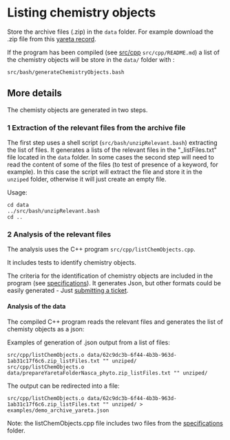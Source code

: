 # Listing chemistry objects

Store the archive files (.zip) in the `data` folder. For example download the .zip file from this [yareta record](https://yareta.unige.ch/frontend/archive/62c9dc3b-6f44-4b3b-963d-1ab31c17f6c6).

If the program has been compiled (see [src/cpp](../src/cpp/README.md) `src/cpp/README.md`) a list of the chemistry objects will be store in the `data/` folder with :
```
src/bash/generateChemistryObjects.bash
```
## More details 

The chemisty objects are generated in two steps.

### 1 Extraction of the relevant files from the archive file

The first step uses a shell script (`src/bash/unzipRelevant.bash`) extracting the list of files. It generates a lists of the relevant files in the "_listFiles.txt" file located in the `data` folder. In some cases the second step will need to read the content of some of the files (to test of presence of a keyword, for example). In this case the script will extract the file and store it in the `unziped` folder, otherwise it will just create an empty file.

Usage: 

```
cd data
../src/bash/unzipRelevant.bash
cd ..
```

### 2 Analysis of the relevant files 

The analysis uses the C++ program `src/cpp/listChemObjects.cpp`.

It includes tests to identify chemistry objects.

The criteria for the identification of chemistry objects are included in the program (see [specifications](../specifications/README.md)).
It generates Json, but other formats could be easily generated - Just 
[submitting a ticket](https://github.com/CHEMeDATA/ResearchObjectFinder/issues/new).
#### Analysis of the data

The compiled C++ program reads the relevant files and generates the list of chemisty objects as a json: 

Examples of generation of .json output from a list of files:
```
src/cpp/listChemObjects.o data/62c9dc3b-6f44-4b3b-963d-1ab31c17f6c6.zip_listFiles.txt "" unziped/
src/cpp/listChemObjects.o data/prepareYaretaFolderNasca_phyto.zip_listFiles.txt "" unziped/
```
The output can be redirected into a file:
```
src/cpp/listChemObjects.o data/62c9dc3b-6f44-4b3b-963d-1ab31c17f6c6.zip_listFiles.txt "" unziped/ > examples/demo_archive_yareta.json
```


Note: the listChemObjects.cpp file includes two files from the [specifications](../specifications/README.md) folder.
